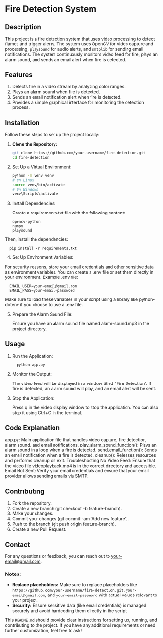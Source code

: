 # Fire Detection System

## Description

This project is a fire detection system that uses video processing to detect flames and trigger alerts. The system uses OpenCV for video capture and processing, `playsound` for audio alerts, and `smtplib` for sending email notifications. The system continuously monitors video feed for fire, plays an alarm sound, and sends an email alert when fire is detected.

## Features

1. Detects fire in a video stream by analyzing color ranges.
2. Plays an alarm sound when fire is detected.
3. Sends an email notification alert when fire is detected.
4. Provides a simple graphical interface for monitoring the detection process.

## Installation

Follow these steps to set up the project locally:

1. **Clone the Repository:**

   ```bash
   git clone https://github.com/your-username/fire-detection.git
   cd fire-detection
2. Set Up a Virtual Environment:

   ```bash
   python -m venv venv
   # On Linux
   source venv/bin/activate
   # On Windows
   venv\Scripts\activate
3. Install Dependencies:

   Create a requirements.txt file with the following content:

      ```text
      opencv-python
      numpy
      playsound

 Then, install the dependencies:

      
      pip install -r requirements.txt
   
4. Set Up Environment Variables:

For security reasons, store your email credentials and other sensitive data as environment variables. You can create a .env file or set them directly in your environment. Example .env file:
   
      
      EMAIL_USER=your-email@gmail.com
      EMAIL_PASS=your-email-password
   Make sure to load these variables in your script using a library like python-dotenv if you choose to use a .env file.

5. Prepare the Alarm Sound File:

   Ensure you have an alarm sound file named alarm-sound.mp3 in the project directory.

## Usage
1. Run the Application:


         python app.py
2. Monitor the Output:
   
   The video feed will be displayed in a window titled "Fire Detection".
   If fire is detected, an alarm sound will play, and an email alert will be sent.
3. Stop the Application:
   
   Press q in the video display window to stop the application.
   You can also stop it using Ctrl+C in the terminal.
## Code Explanation
   app.py: Main application file that handles video capture, fire detection, alarm sound, and email notifications.
   play_alarm_sound_function(): Plays an alarm sound in a loop when a fire is detected.
   send_email_function(): Sends an email notification when a fire is detected.
   cleanup(): Releases resources and performs cleanup on exit.
   Troubleshooting
   No Video Feed: Ensure that the video file videoplayback.mp4 is in the correct directory and accessible.
   Email Not Sent: Verify your email credentials and ensure that your email provider allows sending emails via SMTP.
## Contributing
1. Fork the repository.
2. Create a new branch (git checkout -b feature-branch).
3. Make your changes.
4. Commit your changes (git commit -am 'Add new feature').
5. Push to the branch (git push origin feature-branch).
6. Create a new Pull Request.
## Contact
   For any questions or feedback, you can reach out to your-email@gmail.com.



### Notes:
- **Replace placeholders:** Make sure to replace placeholders like `https://github.com/your-username/fire-detection.git`, `your-email@gmail.com`, and `your-email-password` with actual values relevant to your project.
- **Security:** Ensure sensitive data (like email credentials) is managed securely and avoid hardcoding them directly in the script.

This `README.md` should provide clear instructions for setting up, running, and contributing to the project. If you have any additional requirements or need further customization, feel free to ask!



